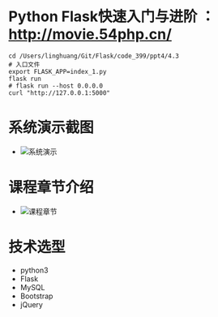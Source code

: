 Python Flask快速入门与进阶 ：http://movie.54php.cn/
===========================================

```
cd /Users/linghuang/Git/Flask/code_399/ppt4/4.3
# 入口文件
export FLASK_APP=index_1.py 
flask run
# flask run --host 0.0.0.0
curl "http://127.0.0.1:5000"
```


系统演示截图
======
* ![系统演示](http://cdn.pic1.54php.cn/20200222/7fa222e6178c6f266d61aeb6932ac202.png?imageView/2/w/600)

课程章节介绍
======
* ![课程章节](http://cdn.pic1.54php.cn/20200222/4be8de18572764c0cec641b87d53371f.png?imageView/2/w/600)

技术选型
====
* python3
* Flask
* MySQL
* Bootstrap
* jQuery

